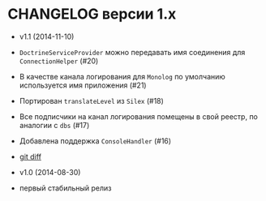 CHANGELOG версии 1.x
====================

* v1.1 (2014-11-10)

 * `DoctrineServiceProvider` можно передавать имя соединения для `ConnectionHelper` (#20)
 * В качестве канала логирования для `Monolog` по умолчанию используется имя приложения (#21)
 * Портирован `translateLevel` из `Silex` (#18)
 * Все подписчики на канал логирования помещены в свой реестр, по аналогии с `dbs` (#17)
 * Добавлена поддержка `ConsoleHandler` (#16)
 * [git diff](https://github.com/kamilsk/CilexServiceProviders/compare/v1.0...v1.1)

* v1.0 (2014-08-30)

 * первый стабильный релиз
